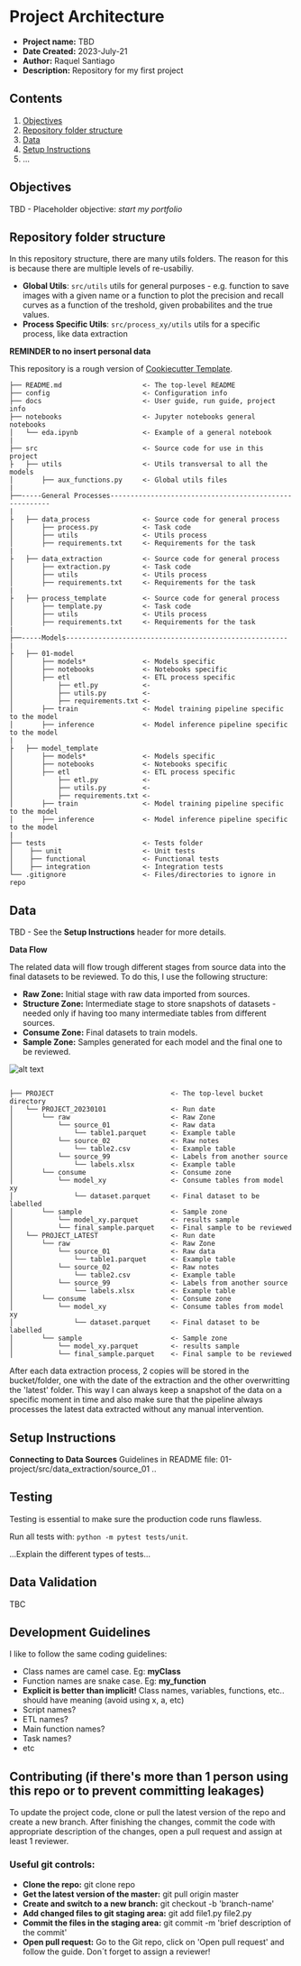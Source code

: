 # Project Architecture 

- **Project name:** TBD
- **Date Created:** 2023-July-21
- **Author:** Raquel Santiago
- **Description:** Repository for my first project

## Contents

1. [ Objectives ](#objectives)
2. [ Repository folder structure ](#repo_structure)
3. [ Data ](#data)
4. [ Setup Instructions](#setup)
5. ...

<a name="objectives"></a>
## Objectives

TBD - Placeholder objective: *start my portfolio*

<a name="repo_structure"></a>
## Repository folder structure

In this repository structure, there are many utils folders. The reason for this is because there are multiple levels of re-usabiliy.
- **Global Utils**: `src/utils` utils for general purposes - e.g. function to save images with a given name or a function to plot the precision and recall curves as a function of the treshold, given probabilites and the true values.
- **Process Specific Utils**: `src/process_xy/utils` utils for a specific process, like data extraction


**REMINDER to no insert personal data**

This repository is a rough version of [Cookiecutter Template](https://drivendata.github.io/cookiecutter-data-science/).

```
├── README.md                    <- The top-level README
├── config                       <- Configuration info
├── docs                         <- User guide, run guide, project info
├── notebooks                    <- Jupyter notebooks general notebooks
│   └── eda.ipynb                <- Example of a general notebook
|
├── src                          <- Source code for use in this project
├   ├── utils                    <- Utils transversal to all the models
│       ├── aux_functions.py     <- Global utils files
|
├──-----General Processes-------------------------------------------------------
|
├   ├── data_process             <- Source code for general process
│       ├── process.py           <- Task code
│       ├── utils                <- Utils process
│       ├── requirements.txt     <- Requirements for the task
|
├   ├── data_extraction          <- Source code for general process
│       ├── extraction.py        <- Task code
│       ├── utils                <- Utils process
│       ├── requirements.txt     <- Requirements for the task
|
├   ├── process_template         <- Source code for general process
│       ├── template.py          <- Task code
│       ├── utils                <- Utils process
│       ├── requirements.txt     <- Requirements for the task
|
├──-----Models-------------------------------------------------------
|
├   ├── 01-model
│       ├── models*              <- Models specific
│       ├── notebooks            <- Notebooks specific
│       ├── etl                  <- ETL process specific
│           ├── etl.py           <-
│           ├── utils.py         <-
│           ├── requirements.txt <-
│       ├── train                <- Model training pipeline specific to the model
│       ├── inference            <- Model inference pipeline specific to the model
|
├   ├── model_template
│       ├── models*              <- Models specific
│       ├── notebooks            <- Notebooks specific
│       ├── etl                  <- ETL process specific
│           ├── etl.py           <-
│           ├── utils.py         <-
│           ├── requirements.txt <-
│       ├── train                <- Model training pipeline specific to the model
│       ├── inference            <- Model inference pipeline specific to the model
|
├── tests                        <- Tests folder
│    ├── unit                    <- Unit tests
│    ├── functional              <- Functional tests
│    ├── integration             <- Integration tests
└── .gitignore                   <- Files/directories to ignore in repo
```

<a name="data"></a>
## Data

TBD - See the **Setup Instructions** header for more details.

**Data Flow**

The related data will flow trough different stages from source data into the final datasets to be reviewed. To do this, I use the following structure:
- __Raw Zone:__ Initial stage with raw data imported from sources.
- __Structure Zone:__ Intermediate stage to store snapshots of datasets - needed only if having too many intermediate tables from different sources.
- __Consume Zone:__ Final datasets to train models.
- __Sample Zone:__ Samples generated for each model and the final one to be reviewed.

![alt text](images/data_flow.PNG "Data Flow")

```

├── PROJECT                             <- The top-level bucket directory
│   └── PROJECT_20230101                <- Run date
│       └── raw                         <- Raw Zone
│           └── source_01               <- Raw data
│               └── table1.parquet      <- Example table
│           └── source_02               <- Raw notes
│               └── table2.csv          <- Example table
│           └── source_99               <- Labels from another source
│               └── labels.xlsx         <- Example table
│       └── consume                     <- Consume zone
│           └── model_xy                <- Consume tables from model xy
│               └── dataset.parquet     <- Final dataset to be labelled
│       └── sample                      <- Sample zone
│           └── model_xy.parquet        <- results sample
│           └── final_sample.parquet    <- Final sample to be reviewed
│   └── PROJECT_LATEST                  <- Run date
│       └── raw                         <- Raw Zone
│           └── source_01               <- Raw data
│               └── table1.parquet      <- Example table
│           └── source_02               <- Raw notes
│               └── table2.csv          <- Example table
│           └── source_99               <- Labels from another source
│               └── labels.xlsx         <- Example table
│       └── consume                     <- Consume zone
│           └── model_xy                <- Consume tables from model xy
│               └── dataset.parquet     <- Final dataset to be labelled
│       └── sample                      <- Sample zone
│           └── model_xy.parquet        <- results sample
│           └── final_sample.parquet    <- Final sample to be reviewed

```

After each data extraction process, 2 copies will be stored in the bucket/folder, one with the date of the extraction and the other overwritting the 'latest' folder. 
This way I can always keep a snapshot of the data on a specific moment in time and also make sure that the pipeline always processes the latest data extracted without any manual intervention.

<a name="setup"></a>

## Setup Instructions

**Connecting to Data Sources**
Guidelines in README file: 01-project/src/data_extraction/source_01
                           ..


## Testing

Testing is essential to make sure the production code runs flawless.

Run all tests with: `python -m pytest tests/unit`.

...Explain the different types of tests...

## Data Validation

TBC

## Development Guidelines

I like to follow the same coding guidelines:

- Class names are camel case. Eg: __myClass__
- Function names are snake case. Eg: __my_function__
- __Explicit is better than implicit!__ Class names, variables, functions, etc.. should have meaning (avoid using x, a, etc)
- Script names?
- ETL names?
- Main function names?
- Task names?
- etc


## Contributing (if there's more than 1 person using this repo or to prevent committing leakages)
To update the project code, clone or pull the latest version of the repo and create a new branch. 
After finishing the changes, commit the code with appropriate description of the changes, open a pull request and assign at least 1 reviewer.

### Useful git controls:
- __Clone the repo:__ git clone repo
- __Get the latest version of the master:__ git pull origin master
- __Create and switch to a new branch:__ git checkout -b 'branch-name'
- __Add changed files to git staging area:__ git add file1.py file2.py
- __Commit the files in the staging area:__ git commit -m 'brief description of the commit'
- __Open pull request:__ Go to the Git repo, click on 'Open pull request' and follow the guide. Don´t forget to assign a reviewer!
